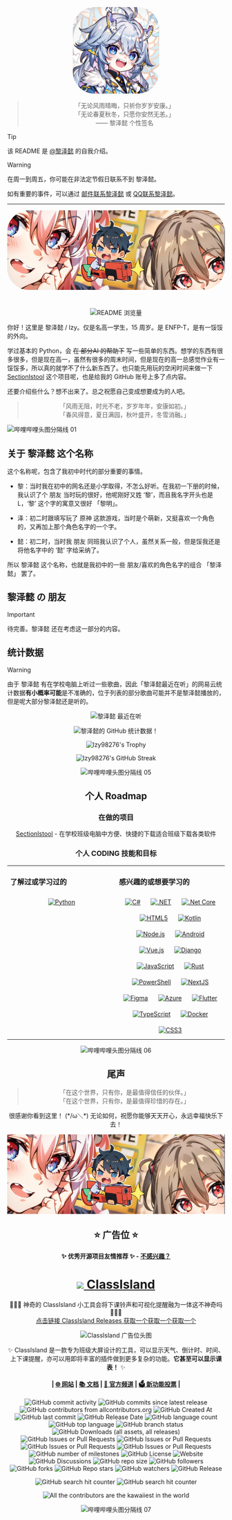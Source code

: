 <!--markdownlint-disable MD028 MD033 MD036 MD041 MD045-->

<div align="center">

<div align="center">
    <img src="assets/heart_round_cornered.png" width="200px" style="border-radius: 50px;">
</div>

> 「无论风雨晴晦，只祈你岁岁安康。」<br>
> 「无论春夏秋冬，只愿你安然无恙。」<br>
> —— 黎泽懿 个性签名

</div>

> [!TIP]
> 该 README 是 [@黎泽懿](https://github.com/lzy98276) 的自我介绍。

> [!WARNING]
>
> 在周一到周五，你可能在非法定节假日联系不到 黎泽懿。
>
> 如有重要的事件，可以通过 [邮件联系黎泽懿](mailto:lzy.12@outlook.com) 或 [QQ联系黎泽懿](https://qm.qq.com/q/xPMrlZ64lq)。

<!-- > [!CAUTION]
>
> 绫音的精神状态并不稳定，因此你可能会不定时看到绫音在部分平台异常活跃或极度兴奋，但大多数时候绫音可以自动调整回正常状态。这样的 [灵魂崩溃](#容器彼方赴尘绫音sc-和-silentcloudburst-的一切) 非绫音自身缺陷且可复原，因此一般情况下不必担心。
>
> 与绫音交流即代表你了解并接受上述内容。 -->

---

<div align="center">

<img src="assets/division_saint_cecilia.png" style="border-radius: 50px;" width="auto" height="auto">


#

![README 浏览量](https://komarev.com/ghpvc/?username=lzy98276&color=blue)

</div>

你好！这里是 黎泽懿 / lzy。仅是名高一学生，15 周岁。是 ENFP-T，是有一馁馁的外向。
<!-- 玩过 原神! 崩坏: 星穹铁道! Minecraft / 崩坏三 / 缺氧 / 地平线 5 / 欧洲卡车模拟器 / 泰坦陨落 2 / 恶魔轮盘 / 星露谷物语 / 俄罗斯钓鱼 / 未转尸变 / 传送门1/2 / 冰与火之舞 / APEX / 监狱建筑师 / 碧蓝航线 / PUPG / 王者荣耀 / 和平精英。-->

学过基本的 Python，会 ~~在 部分AI 的帮助下~~ 写一些简单的东西。想学的东西有很多很多，但是现在高一，虽然有很多的周末时间，但是现在的高一总感觉作业有一馁馁多，所以真的就学不了什么新东西了。也只能先用玩的空闲时间来做一下 [SectionIstool](https://github.com/SectionIstool/SectionIstool) 这个项目呢，也是给我的 GitHub 账号上多了点内容。

还要介绍些什么？想不出来了。总之祝愿自己变成想要成为的人吧。

<div align="center">

> 「风雨无阻，时光不老，岁岁年年，安康如初。」<br>
> 「春风得意，夏日满园，秋叶盛开，冬雪消融。」<br>

</div>

![哔哩哔哩头图分隔线 01](assets/division_bilibili_01.png)

## 关于 黎泽懿 这个名称
<div>

这个名称呢，包含了我初中时代的部分重要的事情。

- 黎：当时我在初中的网名还是小学取得，不怎么好听。在我初一下册的时候，我认识了个 朋友 当时玩的很好，他呢刚好又姓 ‘黎’，而且我名字开头也是L，‘黎’ 这个字的寓意又很好 「黎明」。

- 泽：初二时跟填写玩了 原神 这款游戏，当时是个萌新，又挺喜欢一个角色的，又再加上那个角色名字的一个字。

- 懿：初二时，当时我 朋友 同班我认识了个人，虽然关系一般，但是馁我还是将他名字中的 ‘懿’ 字给采纳了。

所以 黎泽懿 这个名称，也就是我初中的一些 朋友/喜欢的角色名字的组合 「黎泽懿」 罢了。

</div align="center">


<!-- ![哔哩哔哩头图分隔线 02](assets/division_bilibili_02.png)


![哔哩哔哩头图分隔线 03](assets/division_bilibili_03.png) -->

## 黎泽懿 の 朋友

> [!IMPORTANT]
>
> 待完善。黎泽懿 还在考虑这一部分的内容。

<!-- <div align="center">

<!-- ![哔哩哔哩头图分隔线 04](assets/division_bilibili_04.png) -->

<!-- </div> -->

## 统计数据

> [!WARNING]
> 由于 黎泽懿 有在学校电脑上听过一些歌曲，因此「黎泽懿最近在听」的网易云统计数据**有小概率可能**是不准确的，位于列表的部分歌曲可能并不是黎泽懿播放的，但是呢大部分黎泽懿还是听的。

<div align="center">

![黎泽懿 最近在听](https://netease-recent-profile.vercel.app/?id=3899071498&type=1&show_percent=1&column=2&number=10&title=黎泽懿%20最近在听&size=60)

![黎泽懿的 GitHub 统计数据！](https://github-readme-stats.vercel.app/api?username=lzy98276&&show=reviews,discussions_started,discussions_answered,prs_merged,prs_merged_percentage&show_icons=true&include_all_commits=true&custom_title=黎泽懿的%20GitHub%20统计数据！&number_format=long&theme=gradient)

![lzy98276's Trophy](https://github-profile-trophy.vercel.app/?username=lzy98276)

![lzy98276's GitHub Streak](https://github-readme-streak-stats.herokuapp.com/?user=lzy98276)

![哔哩哔哩头图分隔线 05](assets/division_bilibili_05.png)

##  个人 Roadmap

### 在做的项目

[SectionIstool](https://github.com/SectionIstool/SectionIstool) - 在学校班级电脑中方便、快捷的下载适合班级下载各类软件

### 个人 CODING 技能和目标

<table><tr><td valign="top" width="49%">

### 了解过或学习过的

<div align="center">  
<a href="https://www.python.org/" target="_blank"><img style="margin: 10px" src="https://profilinator.rishav.dev/skills-assets/python-original.svg" alt="Python" height="50" /></a>  
</div>

</td><td valign="top" width="49%">

### 感兴趣的或想要学习的

<div align="center">  
<a href="https://docs.microsoft.com/en-us/dotnet/csharp/" target="_blank"><img style="margin: 10px" src="https://profilinator.rishav.dev/skills-assets/csharp-original.svg" alt="C#" height="50" /></a>  
<a href="https://dotnet.microsoft.com/download/dotnet-framework" target="_blank"><img style="margin: 10px" src="https://profilinator.rishav.dev/skills-assets/dot-net-original-wordmark.svg" alt=".NET" height="50" /></a>  
<a href="https://dotnet.microsoft.com/download" target="_blank"><img style="margin: 10px" src="https://profilinator.rishav.dev/skills-assets/dotnetcore.png" alt=".Net Core" height="50" /></a>  
<a href="https://en.wikipedia.org/wiki/HTML5" target="_blank"><img style="margin: 10px" src="https://profilinator.rishav.dev/skills-assets/html5-original-wordmark.svg" alt="HTML5" height="50" /></a>  
<a href="https://kotlinlang.org/" target="_blank"><img style="margin: 10px" src="https://profilinator.rishav.dev/skills-assets/kotlinlang-icon.svg" alt="Kotlin" height="50" /></a>  
<a href="https://nodejs.org/" target="_blank"><img style="margin: 10px" src="https://profilinator.rishav.dev/skills-assets/nodejs-original-wordmark.svg" alt="Node.js" height="50" /></a>  
<a href="https://www.android.com/intl/en_in/" target="_blank"><img style="margin: 10px" src="https://profilinator.rishav.dev/skills-assets/android-original-wordmark.svg" alt="Android" height="50" /></a>  
<a href="https://vuejs.org/" target="_blank"><img style="margin: 10px" src="https://profilinator.rishav.dev/skills-assets/vuejs-original-wordmark.svg" alt="Vue.js" height="50" /></a>  
<a href="https://www.djangoproject.com/" target="_blank"><img style="margin: 10px" src="https://profilinator.rishav.dev/skills-assets/django-original.svg" alt="Django" height="50" /></a>  
<a href="https://www.javascript.com/" target="_blank"><img style="margin: 10px" src="https://profilinator.rishav.dev/skills-assets/javascript-original.svg" alt="JavaScript" height="50" /></a>  
<a href="https://www.rust-lang.org/" target="_blank"><img style="margin: 10px" src="https://profilinator.rishav.dev/skills-assets/rust-plain.svg" alt="Rust" height="50" /></a>  
<a href="https://docs.microsoft.com/en-us/powershell/" target="_blank"><img style="margin: 10px" src="https://profilinator.rishav.dev/skills-assets/powershell.png" alt="PowerShell" height="50" /></a>  
<a href="https://nextjs.org/" target="_blank"><img style="margin: 10px" src="https://profilinator.rishav.dev/skills-assets/nextjs.png" alt="NextJS" height="50" /></a>  
<a href="https://www.figma.com/" target="_blank"><img style="margin: 10px" src="https://profilinator.rishav.dev/skills-assets/figma-icon.svg" alt="Figma" height="50" /></a>  
<a href="https://azure.microsoft.com/en-in/" target="_blank"><img style="margin: 10px" src="https://profilinator.rishav.dev/skills-assets/microsoft_azure-icon.svg" alt="Azure" height="50" /></a>  
<a href="https://flutter.dev/" target="_blank"><img style="margin: 10px" src="https://profilinator.rishav.dev/skills-assets/flutterio-icon.svg" alt="Flutter" height="50" /></a>  
<a href="https://www.typescriptlang.org/" target="_blank"><img style="margin: 10px" src="https://profilinator.rishav.dev/skills-assets/typescript-original.svg" alt="TypeScript" height="50" /></a>  
<a href="https://www.docker.com/" target="_blank"><img style="margin: 10px" src="https://profilinator.rishav.dev/skills-assets/docker-original-wordmark.svg" alt="Docker" height="50" /></a>  
<a href="https://www.w3schools.com/css/" target="_blank"><img style="margin: 10px" src="https://profilinator.rishav.dev/skills-assets/css3-original-wordmark.svg" alt="CSS3" height="50" /></a>  
</div>

</td></tr></table>

![哔哩哔哩头图分隔线 06](assets/division_bilibili_06.png)

## 尾声

<div align="center">

> 「在这个世界，只有你，是最值得信任的伙伴。」<br>
> 「在这个世界，只有你，是最值得珍惜的存在。」<br>

很感谢你看到这里！ (\*/ω＼\*) 无论如何，祝愿你能够天天开心，永远幸福快乐下去！

![黎泽懿的 GitHub Profile 头图](assets/division_saint_cecilia.png)

</div>

<div align="center">

## ⭐ 广告位 ⭐

**✨ 优秀开源项目友情推荐 ✨ - [不感兴趣？](https://dxy.com/disease/26233/detail "很抱歉为你造成不好的浏览体验，点击这里以关闭广告。")**

# <a href="https://github.com/ClassIsland/ClassIsland"><image src="https://github.com/ClassIsland/ClassIsland/raw/master/ClassIsland/Assets/AppLogo_AppLogo.svg" height="25"/> ClassIsland</a>

🏫🧑‍🏫 神奇的 ClassIsland 小工具会将下课铃声和可视化提醒融为一体这不神奇吗 🧑‍🏫🏫<br>[点击链接 ClassIsland Releases 获取一个获取一个获取一个](https://github.com/ClassIsland/ClassIsland/releases)

<img src="https://github.com/user-attachments/assets/a815dd7d-8343-4da5-aee4-3f754aa297e4" alt="ClassIsland 广告位头图"><br>

✨ ClassIsland 是一款专为班级大屏设计的工具，可以显示天气、倒计时、时间、上下课提醒，亦可以用即将丰富的插件做到更多复杂的功能。**它甚至可以显示课表！** ✨

<!--markdownlint-disable-next-line MD001-->
#### | [🌐 网站](https://classisland.tech/) | [📚 文档](https://docs.classisland.tech/zh-cn/latest/) | [💬 官方频道](https://qm.qq.com/q/4NsDQKiAuQ) | [🗳 新功能投票](https://github.com/ClassIsland/voting/discussions?discussions_q=is%3Aopen+sort%3Atop) |

![GitHub commit activity](https://img.shields.io/github/commit-activity/t/ClassIsland/ClassIsland)
![GitHub commits since latest release](https://img.shields.io/github/commits-since/ClassIsland/ClassIsland/latest)
![GitHub contributors from allcontributors.org](https://img.shields.io/github/all-contributors/ClassIsland/ClassIsland)
![GitHub Created At](https://img.shields.io/github/created-at/ClassIsland/ClassIsland)
![GitHub last commit](https://img.shields.io/github/last-commit/ClassIsland/ClassIsland)
![GitHub Release Date](https://img.shields.io/github/release-date-pre/ClassIsland/ClassIsland)
![GitHub language count](https://img.shields.io/github/languages/count/ClassIsland/ClassIsland)
![GitHub top language](https://img.shields.io/github/languages/top/ClassIsland/ClassIsland)
![GitHub branch status](https://img.shields.io/github/checks-status/ClassIsland/ClassIsland/dev)
![GitHub Downloads (all assets, all releases)](https://img.shields.io/github/downloads/ClassIsland/ClassIsland/total)
![GitHub Issues or Pull Requests](https://img.shields.io/github/issues/ClassIsland/ClassIsland)
![GitHub Issues or Pull Requests](https://img.shields.io/github/issues-closed/ClassIsland/ClassIsland)
![GitHub Issues or Pull Requests](https://img.shields.io/github/issues-pr/ClassIsland/ClassIsland)
![GitHub Issues or Pull Requests](https://img.shields.io/github/issues-pr-closed/ClassIsland/ClassIsland)
![GitHub number of milestones](https://img.shields.io/github/milestones/all/ClassIsland/ClassIsland)
![GitHub License](https://img.shields.io/github/license/ClassIsland/ClassIsland)
![Website](https://img.shields.io/website?url=https%3A%2F%2Fclassisland.tech%2F)
![GitHub Discussions](https://img.shields.io/github/discussions/ClassIsland/ClassIsland)
![GitHub repo size](https://img.shields.io/github/repo-size/ClassIsland/ClassIsland)
![GitHub followers](https://img.shields.io/github/followers/ClassIsland)
![GitHub forks](https://img.shields.io/github/forks/ClassIsland/ClassIsland)
![GitHub Repo stars](https://img.shields.io/github/stars/ClassIsland/ClassIsland)
![GitHub watchers](https://img.shields.io/github/watchers/ClassIsland/ClassIsland)
![GitHub Release](https://img.shields.io/github/v/release/ClassIsland/ClassIsland?include_prereleases)

![GitHub search hit counter](https://img.shields.io/github/search/ClassIsland/ClassIsland/DryIce)
![GitHub search hit counter](https://img.shields.io/github/search/ClassIsland/ClassIsland/LyCecilion)

![All the contributors are the kawaiiest in the world](https://img.shields.io/badge/All%20the%20contributors-are%20the%20kawaiiest%20in%20the%20world-green)


![哔哩哔哩头图分隔线 07](assets/division_bilibili_07.png)
